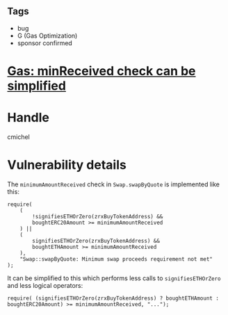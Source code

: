## Tags

- bug
- G (Gas Optimization)
- sponsor confirmed

# [Gas: minReceived check can be simplified](https://github.com/code-423n4/2021-10-tally-findings/issues/41) 

# Handle

cmichel


# Vulnerability details

The `minimumAmountReceived` check in `Swap.swapByQuote` is implemented like this:

```solidity
require(
    (
        !signifiesETHOrZero(zrxBuyTokenAddress) &&
        boughtERC20Amount >= minimumAmountReceived
    ) ||
    (
        signifiesETHOrZero(zrxBuyTokenAddress) &&
        boughtETHAmount >= minimumAmountReceived
    ),
    "Swap::swapByQuote: Minimum swap proceeds requirement not met"
);
```

It can be simplified to this which performs less calls to `signifiesETHOrZero` and less logical operators:

```solidity
require( (signifiesETHOrZero(zrxBuyTokenAddress) ? boughtETHAmount : boughtERC20Amount) >= minimumAmountReceived, "...");
```


